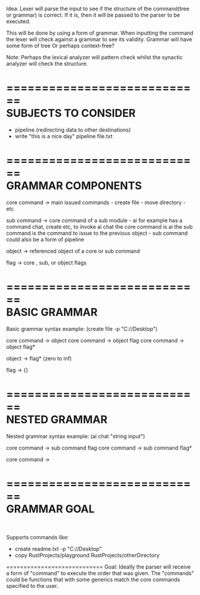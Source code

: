 Idea: Lexer will parse the input to see if 
the structure of the command(tree or grammar) is correct. If it is, then it will
be passed to the parser to be executed.

This will be done by using a form of grammar. When inputting the 
command the lexer will check against a grammar to see its validity.
Grammar will have some form of tree Or perhaps context-free?

Note: Perhaps the lexical analyzer will pattern check whilst 
the synactic analyzer will check the structure.

============================
<br>SUBJECTS TO CONSIDER
============================
- pipeline (redirecting data to other destinations)
- write "this is a nice day" pipeline file.txt 


============================
<br>GRAMMAR COMPONENTS
============================
core command -> main issued commands
    - create file
    - move directory
    - etc

sub command -> core command of a sub module
    - ai for example has a command chat, create etc,  to invoke ai chat the core command is ai the    sub command is the command to issue to the previous object
    - sub command could also be a form of pipeline

object -> referenced object of a core or sub command

flag -> core , sub, or object flags
    

============================
<br>BASIC GRAMMAR
============================
Basic grammar syntax example:
(create file -p "C://Desktop")

core command -> object
core command -> object flag
core command -> object flag*

object -> flag* 
(zero to inf)

flag -> {}

============================
<br>NESTED GRAMMAR
============================
Nested grammar syntax example:
(ai chat "string input")

core command -> sub command flag
core command -> sub command flag*

core command -> 

============================
<br>GRAMMAR GOAL
============================
<br>

Supports commands like:
- create readme.txt -p "C://Desktop"
- copy RustProjects/playground RustProjects/otherDirectory

============================
Goal: Ideally the parser will receive a form of "command" to 
execute the order that was given.
The "commands" could be functions that with some generics 
match the core commands specified to the user.
